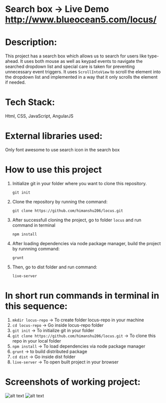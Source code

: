 # Search box -> Live Demo http://www.blueocean5.com/locus/

# Description:
This project has a search box which allows us to search for users like type-ahead. It uses both mouse as well as keypad events to navigate
the searched dropdown list and special care is taken for preventing unnecessary event triggers. It uses `ScrollIntoView` to 
scroll the element into the dropdown list and implemented in a way that it only scrolls the element if needed.

# Tech Stack:
Html, CSS, JavaScript, AngularJS 

# External libraries used: 
Only font awesome to use search icon in the search box

# How to use this project
1. Initialize git in your folder where you want to clone this repository.

    `git init`
    
2. Clone the repository by running the command:

     `git clone https://github.com/himanshu206/locus.git`
     
3. After successfull cloning the project, go to folder `locus` and run command in terminal

   `npm install`
   
4. After loading dependencies via node package manager, build the project by runnning command:

    `grunt`
    
5. Then, go to dist folder and run command:

      `live-server`
      
# In short run commands in terminal in this sequence:
1. `mkdir locus-repo` -> To create folder locus-repo in your machine
2. `cd locus-repo` -> Go inside locus-repo folder
3. `git init` -> To initialize git in your folder
4. `git clone https://github.com/himanshu206/locus.git` -> To clone this repo in your local folder
5. `npm install` -> To load dependencies via node package manager
6. `grunt` -> to build distributed package
7. `cd dist` -> Go inside dist folder
8. `live-server` -> To open built project in your browser

# Screenshots of working project:

![alt text](http://blueocean5.com/locus-images/a.png)
![alt text](http://blueocean5.com/locus-images/b.png)

